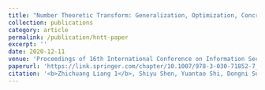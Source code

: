 ```yaml
---
title: "Number Theoretic Transform: Generalization, Optimization, Concrete Analysis and Applications"
collection: publications
category: article
permalink: /publication/hntt-paper
excerpt: ''
date: 2020-12-11
venue: 'Proceedings of 16th International Conference on Information Security and Cryptology (Inscrypt 2020)'
paperurl: 'https://link.springer.com/chapter/10.1007/978-3-030-71852-7_28'
citation: '<b>Zhichuang Liang 1</b>, Shiyu Shen, Yuantao Shi, Dongni Sun, Chongxuan Zhang, Guoyun Zhang, Yunlei Zhao, Zhixiang Zhao. Number Theoretic Transform: Generalization, Optimization, Concrete Analysis and Applications. <i>Proceedings of 16th International Conference on Information Security and Cryptology (Inscrypt 2020) 1</i>. Berlin: Springer, 2020: 415-432.'
---
```

